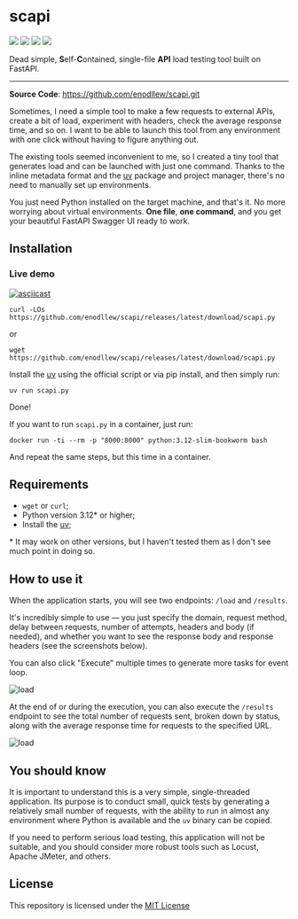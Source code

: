 # scapi

![](https://img.shields.io/github/downloads/enodllew/scapi/total)
![](https://img.shields.io/github/repo-size/enodllew/scapi)
![](https://img.shields.io/github/last-commit/enodllew/scapi)
![](https://img.shields.io/github/languages/top/enodllew/scapi)

Dead simple, **S**elf-**C**ontained, single-file **API** load testing tool built
on FastAPI.

---
**Source Code**: <a href="https://github.com/ssilaev/scapi.git"
target="_blank">https://github.com/enodllew/scapi.git</a>

Sometimes, I need a simple tool to make a few requests to external APIs, create
a bit of load, experiment with headers, check the average response time, and so
on. I want to be able to launch this tool from any environment with one click
without having to figure anything out.

The existing tools seemed inconvenient to me, so I created a tiny tool that
generates load and can be launched with just one command. Thanks to the inline
metadata format and the [uv](https://github.com/astral-sh/uv) package and
project manager, there's no need to manually set up environments.

You just need Python installed on the target machine, and that's it. No more
worrying about virtual environments. **One file**, **one command**, and you get
your beautiful FastAPI Swagger UI ready to work.

## Installation

### Live demo

[![asciicast](https://asciinema.org/a/686996.svg)](https://asciinema.org/a/686996)


```shell
curl -LOs https://github.com/enodllew/scapi/releases/latest/download/scapi.py
```
or
```shell
wget https://github.com/enodllew/scapi/releases/latest/download/scapi.py
```

Install the [uv](https://docs.astral.sh/uv/getting-started/installation/) using
the official script or via pip install, and then simply run:

```shell
uv run scapi.py
```

Done!

If you want to run `scapi.py` in a container, just run:

```
docker run -ti --rm -p "8000:8000" python:3.12-slim-bookworm bash
```

And repeat the same steps, but this time in a container.

## Requirements
+ `wget` or `curl`;
+ Python version 3.12* or higher;
+ Install the [uv](https://docs.astral.sh/uv/getting-started/installation/);

\* It may work on other versions, but I haven't tested them as I don't see much
point in doing so.

## How to use it

When the application starts, you will see two endpoints: `/load` and `/results`.

It's incredibly simple to use — you just specify the domain, request method,
delay between requests, number of attempts, headers and body (if needed), and
whether you want to see the response body and response headers (see the
screenshots below).

You can also click "Execute" multiple times to generate more tasks for event
loop.

![load](images/load.png)

At the end of or during the execution, you can also execute the
`/results` endpoint to see the total number of requests sent, broken down by
status, along with the average response time for requests to the specified URL.

![load](images/results.png)

## You should know

It is important to understand this is a very simple, single-threaded
application. Its purpose is to conduct small, quick tests by generating a
relatively small number of requests, with the ability to run in almost any
environment where Python is available and the `uv` binary can be copied.

If you need to perform serious load testing, this application will not be
suitable, and you should consider more robust tools such as Locust, Apache
JMeter, and others.

## License

This repository is licensed under the [MIT
License](https://github.com/ssilaev/scapi/blob/0.2.4/LICENSE)
